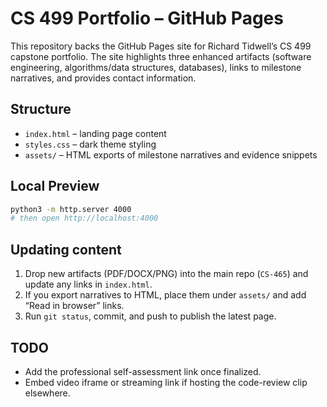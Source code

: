 # CS 499 Portfolio – GitHub Pages

This repository backs the GitHub Pages site for Richard Tidwell’s CS 499 capstone portfolio. The site highlights three enhanced artifacts (software engineering, algorithms/data structures, databases), links to milestone narratives, and provides contact information.

## Structure

- `index.html` – landing page content
- `styles.css` – dark theme styling
- `assets/` – HTML exports of milestone narratives and evidence snippets

## Local Preview

```bash
python3 -m http.server 4000
# then open http://localhost:4000
```

## Updating content

1. Drop new artifacts (PDF/DOCX/PNG) into the main repo (`CS-465`) and update any links in `index.html`.
2. If you export narratives to HTML, place them under `assets/` and add “Read in browser” links.
3. Run `git status`, commit, and push to publish the latest page.

## TODO

- Add the professional self-assessment link once finalized.
- Embed video iframe or streaming link if hosting the code-review clip elsewhere.

